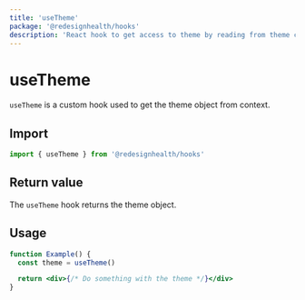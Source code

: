 ```yaml
---
title: 'useTheme'
package: '@redesignhealth/hooks'
description: 'React hook to get access to theme by reading from theme context'
---
```


# useTheme

`useTheme` is a custom hook used to get the theme object from context.

## Import

```js
import { useTheme } from '@redesignhealth/hooks'
```

## Return value

The `useTheme` hook returns the theme object.

## Usage

```jsx
function Example() {
  const theme = useTheme()

  return <div>{/* Do something with the theme */}</div>
}
```
